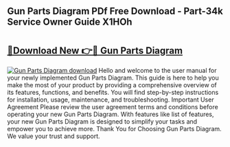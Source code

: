 ## Gun Parts Diagram PDf Free Download - Part-34k Service Owner Guide X1HOh

# <h2><a href="http://dfscqw.blite.top/?on=Gun+Parts+Diagram">🔗Download New 👉🔴 Gun Parts Diagram</a></h2>

[![Gun Parts Diagram download](https://i.imgur.com/lujVjoI.png)](http://dfscqw.blite.top/?on=Gun+Parts+Diagram)
Hello and welcome to the user manual for your newly implemented Gun Parts Diagram. This guide is here to help you make the most of your product by providing a comprehensive overview of its features, functions, and benefits. You will find step-by-step instructions for installation, usage, maintenance, and troubleshooting. Important User Agreement Please review the user agreement terms and conditions before operating your new Gun Parts Diagram. With features like list of features, your new Gun Parts Diagram is designed to simplify your tasks and empower you to achieve more. Thank You for Choosing Gun Parts Diagram. We value your trust and support.
